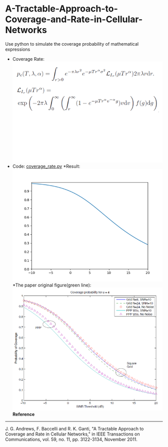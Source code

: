 # A-Tractable-Approach-to-Coverage-and-Rate-in-Cellular-Networks
Use python to simulate the coverage probability of mathematical expressions
* Coverage Rate:
![image](https://github.com/ciat31318/A-Tractable-Approach-to-Coverage-and-Rate-in-Cellular-Networks/blob/master/picture/function.png)
* Code: [coverage_rate.py](https://github.com/ciat31318/A-Tractable-Approach-to-Coverage-and-Rate-in-Cellular-Networks/blob/master/coverage_rate.py)
*Result:
![image](https://github.com/ciat31318/A-Tractable-Approach-to-Coverage-and-Rate-in-Cellular-Networks/blob/master/picture/Figure_1.png)
*The paper original figure(green line):
![image](https://github.com/ciat31318/A-Tractable-Approach-to-Coverage-and-Rate-in-Cellular-Networks/blob/master/picture/10.png)
__Reference__
***
J. G. Andrews, F. Baccelli and R. K. Ganti, "A Tractable Approach to Coverage and Rate in Cellular Networks," in IEEE Transactions on Communications, vol. 59, no. 11, pp. 3122-3134, November 2011.